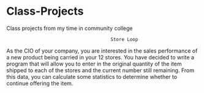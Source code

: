 # Class-Projects
Class projects from my time in community college

                                          Store Loop
As the CIO of your company, you are interested in the sales performance of a new product being carried in your 12 stores. You have decided to write a program that will allow you to enter in the original quantity of the item shipped to each of the stores and the current number still remaining. From this data, you can calculate some statistics to determine whether to continue offering the item. 
